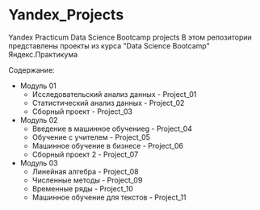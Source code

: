 # Yandex_Projects
Yandex Practicum Data Science Bootcamp projects
В этом репозитории представлены проекты из курса "Data Science Bootcamp" Яндекс.Практикума

Содержание:
- Модуль 01
  - Исследовательский анализ данных - Project_01
  - Статистический анализ данных - Project_02
  - Сборный проект - Project_03
- Модуль 02
  - Введение в машинное обучениеg - Project_04
  - Обучение с учителем - Project_05
  - Машинное обучение в бизнесе - Project_06
  - Сборный проект 2 - Project_07
- Модуль 03
  - Линейная алгебра - Project_08
  - Численные методы - Project_09
  - Временные ряды - Project_10
  - Машинное обучение для текстов - Project_11
